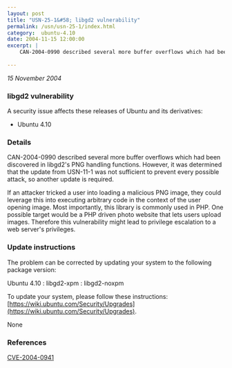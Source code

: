 ```yaml
---
layout: post
title: "USN-25-1&#58; libgd2 vulnerability"
permalink: /usn/usn-25-1/index.html
category:  ubuntu-4.10
date: 2004-11-15 12:00:00
excerpt: |
    CAN-2004-0990 described several more buffer overflows which had been discovered in libgd2&#39;s PNG handling functions. However, it was determined that the update from USN-11-1 was not sufficient to prevent every possible attack, so another update is required.
    
--- 
```

 
 

*15 November 2004*

### libgd2 vulnerability

A security issue affects these releases of Ubuntu and its derivatives:

* Ubuntu 4.10

### Details

CAN-2004-0990 described several more buffer overflows which had been discovered in libgd2&#39;s PNG handling functions. However, it was determined that the update from USN-11-1 was not sufficient to prevent every possible attack, so another update is required.

If an attacker tricked a user into loading a malicious PNG image, they could leverage this into executing arbitrary code in the context of the user opening image. Most importantly, this library is commonly used in PHP. One possible target would be a PHP driven photo website that lets users upload images. Therefore this vulnerability might lead to privilege escalation to a web server&#39;s privileges.

### Update instructions

The problem can be corrected by updating your system to the following package version:

Ubuntu 4.10
 : libgd2-xpm 
 : libgd2-noxpm 

To update your system, please follow these instructions: [https://wiki.ubuntu.com/Security/Upgrades](https://wiki.ubuntu.com/Security/Upgrades).

None

### References

 
 [CVE-2004-0941](http://people.ubuntu.com/~ubuntu-security/cve/CVE-2004-0941)
 

